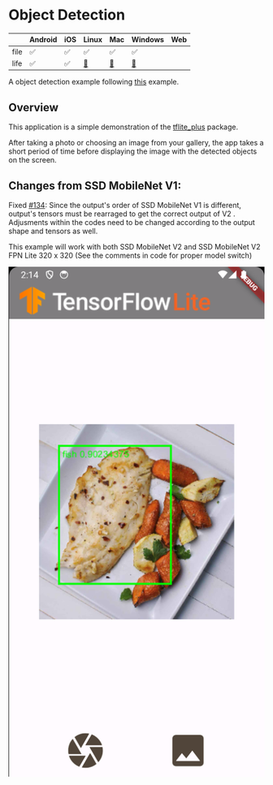 # Object Detection

|      | Android | iOS | Linux | Mac | Windows | Web |
|------|---------|-----|-------|-----|---------|-----|
| file | ✅       | ✅   | ✅   | ✅   |   ✅     |     |
| life | ✅       | ✅   |   [🚧](https://github.com/flutter/flutter/issues/41710)    | [🚧](https://github.com/flutter/flutter/issues/41708)   |   [🚧](https://github.com/flutter/flutter/issues/41709)     |     |

A object detection example following [this](https://www.tensorflow.org/lite/examples/object_detection/overview) example.

## Overview

This application is a simple demonstration of the [tflite_plus](https://pub.dev/packages/tflite_plus) package.

After taking a photo or choosing an image from your gallery, the app takes a short period of time before displaying the image with the detected objects on the screen.

## Changes from SSD MobileNet V1:

Fixed [#134](https://github.com/tensorflow/flutter-tflite/issues/134): Since the output's order of SSD MobileNet V1 is different, output's tensors must be rearraged to get the correct output of V2 . Adjusments within the codes need to be changed according to the output shape and tensors as well. 

This example will work with both SSD MobileNet V2 and SSD MobileNet V2 FPN Lite 320 x 320 (See the comments in code for proper model switch)

![Example usage](screenshot.png)